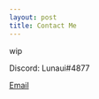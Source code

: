 ```yaml
---
layout: post
title: Contact Me
---
```


wip

Discord: Lunaui#4877

[Email][mail-link]

[mail-link]: mailto:angelo.rws@gmail.com

